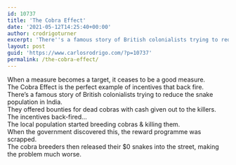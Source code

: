 ```yaml
---
id: 10737
title: 'The Cobra Effect'
date: '2021-05-12T14:25:40+00:00'
author: crodrigoturner
excerpt: 'There''s a famous story of British colonialists trying to reduce the snake population in India.'
layout: post
guid: 'https://www.carlosrodrigo.com/?p=10737'
permalink: /the-cobra-effect/
---
```


When a measure becomes a target, it ceases to be a good measure.  
The Cobra Effect is the perfect example of incentives that back fire.  
There’s a famous story of British colonialists trying to reduce the snake population in India.  
They offered bounties for dead cobras with cash given out to the killers.  
The incentives back-fired…  
The local population started breeding cobras &amp; killing them.  
When the government discovered this, the reward programme was scrapped.  
The cobra breeders then released their $0 snakes into the street, making the problem much worse.